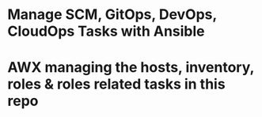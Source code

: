 # Manage SCM, GitOps, DevOps, CloudOps Tasks with Ansible

# AWX managing the hosts, inventory, roles & roles related tasks in this repo
